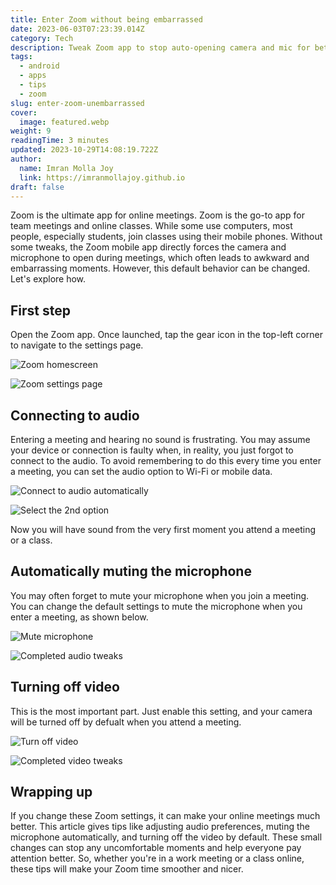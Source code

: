 ```yaml
---
title: Enter Zoom without being embarrassed
date: 2023-06-03T07:23:39.014Z
category: Tech
description: Tweak Zoom app to stop auto-opening camera and mic for better meetings.
tags:
  - android
  - apps
  - tips
  - zoom
slug: enter-zoom-unembarrassed
cover:
  image: featured.webp
weight: 9
readingTime: 3 minutes
updated: 2023-10-29T14:08:19.722Z
author:
  name: Imran Molla Joy
  link: https://imranmollajoy.github.io
draft: false
---
```


Zoom is the ultimate app for online meetings. Zoom is the go-to app for team meetings and online classes. While some use computers, most people, especially students, join classes using their mobile phones. Without some tweaks, the Zoom mobile app directly forces the camera and microphone to open during meetings, which often leads to awkward and embarrassing moments. However, this default behavior can be changed. Let's explore how.

## First step

Open the Zoom app. Once launched, tap the gear icon in the top-left corner to navigate to the settings page.

![Zoom homescreen]({slug}/zm_home.webp)

![Zoom settings page]({slug}/zm_settings.webp)

## Connecting to audio

Entering a meeting and hearing no sound is frustrating. You may assume your device or connection is faulty when, in reality, you just forgot to connect to the audio. To avoid remembering to do this every time you enter a meeting, you can set the audio option to Wi-Fi or mobile data.

![Connect to audio automatically]({slug}/connect_to_audio.webp)

![Select the 2nd option]({slug}/connect_to_audio_completed.webp)

Now you will have sound from the very first moment you attend a meeting or a class.

## Automatically muting the microphone

You may often forget to mute your microphone when you join a meeting. You can change the default settings to mute the microphone when you enter a meeting, as shown below.

![Mute microphone]({slug}/mute_mic.webp)

![Completed audio tweaks]({slug}/audio_completed.webp)

## Turning off video

This is the most important part. Just enable this setting, and your camera will be turned off by defualt when you attend a meeting.

![Turn off video]({slug}/turn_off_video.webp)

![Completed video tweaks]({slug}/video_completed.webp)

## Wrapping up

If you change these Zoom settings, it can make your online meetings much better. This article gives tips like adjusting audio preferences, muting the microphone automatically, and turning off the video by default. These small changes can stop any uncomfortable moments and help everyone pay attention better. So, whether you're in a work meeting or a class online, these tips will make your Zoom time smoother and nicer.
